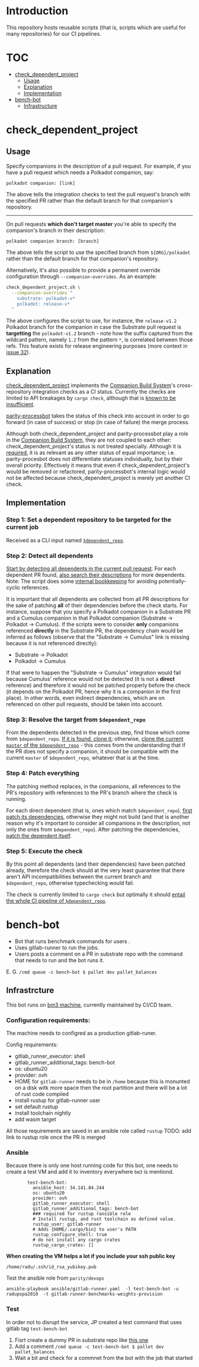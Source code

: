 # Introduction

This repository hosts reusable scripts (that is, scripts which are useful for
many repositories) for our CI pipelines.

# TOC

- [check_dependent_project](#check_dependent_project)
  - [Usage](#check_dependent_project-usage)
  - [Explanation](#check_dependent_project-explanation)
  - [Implementation](#check_dependent_project-implementation)
- [bench-bot](#bench_bot)
  - [Infrastructure](#bench_bot_infra)

# check_dependent_project <a name="check_dependent_project"></a>

## Usage <a name="check_dependent_project-usage"></a>

Specify companions in the description of a pull request. For example, if you
have a pull request which needs a Polkadot companion, say:

```
polkadot companion: [link]
```

The above tells the integration checks to test the pull request's branch with
the specified PR rather than the default branch for that companion's repository.

---

On pull requests **which don't target master** you're able to specify the
companion's branch in their description:

```
polkadot companion branch: [branch]
```

The above tells the script to use the specified branch from `${ORG}/polkadot`
rather than the default branch for that companion's repository.

Alternatively, it's also possible to provide a permanent override configuration
through `--companion-overrides`. As an example:

```bash
check_dependent_project.sh \
  --companion-overrides "
    substrate: polkadot-v*
    polkadot: release-v*
  "
```

The above configures the script to use, for instance, the `release-v1.2`
Polkadot branch for the companion in case the Substrate pull request is
**targetting** the `polkadot-v1.2` branch - note how the suffix captured from
the wildcard pattern, namely `1.2` from the pattern `*`, is correlated between
those refs. This feature exists for release engineering purposes (more context
in [issue 32](https://github.com/paritytech/pipeline-scripts/issues/32)).

## Explanation <a name="check_dependent_project-explanation"></a>

[check_dependent_project](./check_dependent_project.sh) implements the
[Companion Build System](https://github.com/paritytech/parity-processbot/issues/327)'s
cross-repository integration checks as a CI status. Currently the checks are
limited to API breakages by `cargo check`, although that is
[known to be insufficient](https://github.com/paritytech/ci_cd/issues/234).

[parity-processbot](https://github.com/paritytech/parity-processbot) takes the
status of this check into account in order to go forward (in case of success) or
stop (in case of failure) the merge process.

Although both check_dependent_project and parity-processbot play a role in the
[Companion Build System](https://github.com/paritytech/parity-processbot/issues/327),
they are not coupled to each other: check_dependent_project's status is not
treated specially. Although it is
[required](https://github.com/paritytech/parity-processbot#1-required), it is as
relevant as any other status of equal importance; i.e. parity-procesbot does not
differentiate statuses individually, but by their overall priority. Effectively
it means that even if check_dependent_project's would be removed or refactored,
parity-processbot's internal logic would not be affected because
check_dependent_project is merely yet another CI check.

## Implementation <a name="check_dependent_project-implementation"></a>

### Step 1: Set a dependent repository to be targeted for the current job

Received as a CLI input named
[`$dependent_repo`](https://github.com/paritytech/pipeline-scripts/blob/f84c9cc35a2db11b1b77c21ff9a49f47ec31b298/check_dependent_project.sh#L36).

### Step 2: Detect all dependents

[Start by detecting all dependents in the current pull request](https://github.com/paritytech/pipeline-scripts/blob/f84c9cc35a2db11b1b77c21ff9a49f47ec31b298/check_dependent_project.sh#L385-L388).
For each dependent PR found,
[also search their descriptions](https://github.com/paritytech/pipeline-scripts/blob/f84c9cc35a2db11b1b77c21ff9a49f47ec31b298/check_dependent_project.sh#L277)
for more dependents. Note: The script does some
[internal bookkeeping](https://github.com/paritytech/pipeline-scripts/blob/f84c9cc35a2db11b1b77c21ff9a49f47ec31b298/check_dependent_project.sh#L203)
for avoiding potentially-cyclic references.

It is important that all dependents are collected from all PR descriptions for
the sake of patching **all** of their dependencies before the check starts. For
instance, suppose that you specify a Polkadot companion in a Substrate PR and a
Cumulus companion in that Polkadot companion (Substrate -> Polkadot -> Cumulus).
If the scripts were to consider **only** companions referenced **directly** in
the Substrate PR, the dependency chain would be inferred as follows (observe
that the "Substrate -> Cumulus" link is missing because it is not referenced
directly):

- Substrate -> Polkadot
- Polkadot -> Cumulus

If that were to happen the "Substrate -> Cumulus" integration would fail because
Cumulus' reference would not be detected (it is not a **direct** reference) and
therefore it would not be patched properly before the check (it depends on the
Polkadot PR, hence why it is a companion in the first place). In other words,
even indirect dependencies, which are on referenced on other pull requests,
should be taken into account.

### Step 3: Resolve the target from `$dependent_repo`

From the dependents detected in the previous step, find those which come from
`$dependent_repo`.
[If it is found, clone it](https://github.com/paritytech/pipeline-scripts/blob/f84c9cc35a2db11b1b77c21ff9a49f47ec31b298/check_dependent_project.sh#L250);
otherwise,
[clone the current `master` of the `$dependent_repo`](https://github.com/paritytech/pipeline-scripts/blob/f84c9cc35a2db11b1b77c21ff9a49f47ec31b298/check_dependent_project.sh#L392) -
this comes from the understanding that if the PR does not specify a companion,
it should be compatible with the current `master` of `$dependent_repo`, whatever
that is at the time.

### Step 4: Patch everything

The patching method replaces, in the companions, all references to the PR's
repository with references to the PR's branch where the check is running.

For each direct dependent (that is, ones which match `$dependent_repo`),
[first patch its dependencies](https://github.com/paritytech/pipeline-scripts/blob/f84c9cc35a2db11b1b77c21ff9a49f47ec31b298/check_dependent_project.sh#L339),
otherwise they might not build (and that is another reason why it's important to
consider all companions in the description, not only the ones from
`$dependent_repo`). After patching the dependencies,
[patch the dependent itself](https://github.com/paritytech/pipeline-scripts/blob/f84c9cc35a2db11b1b77c21ff9a49f47ec31b298/check_dependent_project.sh#L353).

### Step 5: Execute the check

By this point all dependents (and their dependencies) have been patched already,
therefore the check should at the very least guarantee that there aren't API
incompatibilities between the current branch and `$dependent_repo`, otherwise
typechecking would fail.

The check is currently limited to `cargo check` but optimally it should
[entail the whole CI pipeline of `$dependent_repo`](https://github.com/paritytech/ci_cd/issues/234).

# bench-bot <a name="bench_bot"></a>
  - Bot that runs benchmark commands for users .
  - Uses gitlab-runner to run the jobs.
  - Users posts a comment on a PR in substrate repo  with the command that needs to run and the bot runs it.

  E. G. `/cmd queue -c bench-bot $ pallet dev pallet_balances`

## Infrastrcture <a name="#bench_bot_infra"></a>

This bot runs on [bm3 machine](https://gitlab.parity.io/parity/devops/-/blob/master/inventory.yaml#L485),
currently maintained by CI/CD team.

### Configuration requirements:
The machine needs to configred as a production gitlab-runer.

Config requirements:
  * gitlab_runner_executor: shell
  * gitlab_runner_additional_tags: bench-bot
  * os: ubuntu20
  * provider: ovh
  * HOME for `gitlab-runner` needs to  be in `/home` because this is monunted on a disk witk more space then the root partition
and there will be a lot of rust code compiled
  * install rustup for gitlab-runner user
  * set default rustup
  * install toolchain nightly
  * add wasm target

All those requirements are saved in an ansible role called `rustup`
TODO: add link to rustup role once the PR is merged

### Ansible
Because there is only one host running code for this bot, one needs to create
a test VM and add it to inventory everywhere `bm3` is mentiond.

```
        test-bench-bot:
          ansible_host: 34.141.84.244
          os: ubuntu20
          provider: ovh
          gitlab_runner_executor: shell
          gitlab_runner_additional_tags: bench-bot
          ### required for rustup ransible role
          # Install rustup, and rust toolchain as defined value.
          rustup_user: gitlab-runner
          # Adds {HOME/.cargo/bin} to user's PATH
          rustup_configure_shell: true
          # do not install any cargo crates
          rustup_cargo_crates: []
```

**When creating the VM helps a lot if you include your ssh public key**
```
/home/radu/.ssh/id_rsa_yubikey.pub
```

Test the ansible role from `parity/devops`
```
ansible-playbook ansible/gitlab-runner.yaml  -l test-bench-bot -u radupopa2010  -t gitlab-runner-benchmarks-weights-provision
```

### Test

In order not to disrupt the service, JP created a test command that uses gitlab tag `test-bench-bot`

1. Fisrt create a dummy PR in substrate repo like [this one](https://github.com/paritytech/substrate/pull/11566)
2. Add a comment `/cmd queue -c test-bench-bot $ pallet dev pallet_balances`
3. Wait a bit and check for a commnet from the bot with the job that started

